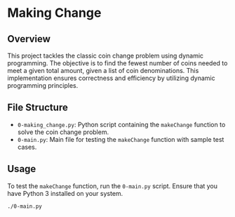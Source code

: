 # Making Change

## Overview
This project tackles the classic coin change problem using dynamic programming. The objective is to find the fewest number of coins needed to meet a given total amount, given a list of coin denominations. This implementation ensures correctness and efficiency by utilizing dynamic programming principles.

## File Structure
- `0-making_change.py`: Python script containing the `makeChange` function to solve the coin change problem.
- `0-main.py`: Main file for testing the `makeChange` function with sample test cases.

## Usage
To test the `makeChange` function, run the `0-main.py` script. Ensure that you have Python 3 installed on your system.

```bash
./0-main.py
